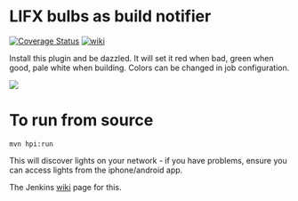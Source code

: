 # LIFX bulbs as build notifier

[![Coverage Status](https://coveralls.io/repos/github/vgaidarji/lifx-notifier-plugin/badge.svg?branch=master)](https://coveralls.io/github/vgaidarji/lifx-notifier-plugin?branch=master) 
[![wiki](https://img.shields.io/badge/Lifx%20notifier%20plugin-wiki-blue.svg?style=flat)](https://wiki.jenkins-ci.org/display/JENKINS/LIFX+notifier+plugin)

Install this plugin and be dazzled. 
It will set it red when bad, green when good, pale white when building.
Colors can be changed in job configuration.

<img src="https://wiki.jenkins-ci.org/download/attachments/73532169/Screen+Shot+2014-07-14+at+7.17.09+pm.png?version=1&modificationDate=1405329559000"/>


# To run from source

```
mvn hpi:run
```

This will discover lights on your network - if you have problems, ensure you can access lights from the iphone/android app.

The Jenkins <a href="https://wiki.jenkins-ci.org/display/JENKINS/LIFX+notifier+plugin">wiki</a> page for this.